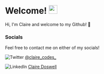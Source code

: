 # Welcome! <img src="https://emojis.slackmojis.com/emojis/images/1581539211/7808/party-blob.gif?1581539211" style="height:1em"/>

Hi, I'm Claire and welcome to my Github! 🎉

### Socials

Feel free to contact me on either of my socials!

![Twitter](https://img.shields.io/badge/-%231DA1F2.svg?style=for-the-badge&logo=Twitter&logoColor=white) [@claire_codes_](https://twitter.com/claire_codes_)

![LinkedIn](https://img.shields.io/badge/-%230077B5.svg?style=for-the-badge&logo=linkedin&logoColor=white) [Claire Doswell](https://www.linkedin.com/in/clairedoswell/)
